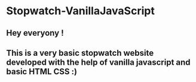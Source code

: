 # Stopwatch-VanillaJavaScript


## Hey everyony !
## This is a very basic stopwatch website developed with the help of vanilla javascript and basic HTML CSS :) 
